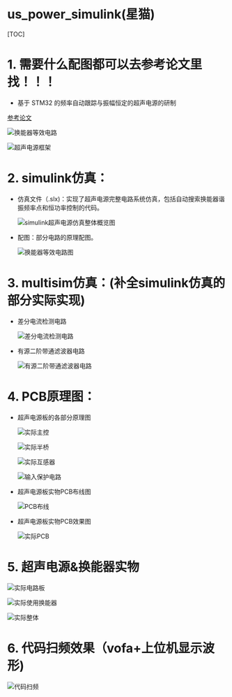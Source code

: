 # us_power_simulink(星猫)

[TOC]



# 1. 需要什么配图都可以去参考论文里找！！！

- 基于 STM32 的频率自动跟踪与振幅恒定的超声电源的研制

 [参考论文](https://github.com/cdh66666/us_power_simulink/blob/main/%E5%8F%82%E8%80%83%E8%AE%BA%E6%96%87/%E5%9F%BA%E4%BA%8ESTM32%E7%9A%84%E9%A2%91%E7%8E%87%E8%87%AA%E5%8A%A8%E8%B7%9F...%E4%B8%8E%E6%8C%AF%E5%B9%85%E6%81%92%E5%AE%9A%E7%9A%84%E8%B6%85%E5%A3%B0%E7%94%B5%E6%BA%90%E7%9A%84%E7%A0%94%E5%88%B6_%E9%83%91%E4%BC%9F%E5%B8%85.pdf)

![换能器等效电路](https://github.com/cdh66666/us_power_simulink/blob/main/simulink%E4%BB%BF%E7%9C%9F/%E6%8D%A2%E8%83%BD%E5%99%A8%E7%AD%89%E6%95%88%E7%94%B5%E8%B7%AF.png)

![超声电源框架](https://github.com/cdh66666/us_power_simulink/blob/main/simulink%E4%BB%BF%E7%9C%9F/%E8%B6%85%E5%A3%B0%E7%94%B5%E6%BA%90%E6%9E%B6%E6%9E%84%E6%A1%86%E5%9B%BE.png)

# 2. simulink仿真：

- 仿真文件（.slx)：实现了超声电源完整电路系统仿真，包括自动搜索换能器谐振频率点和恒功率控制的代码。

  ![simulink超声电源仿真整体概览图](https://github.com/cdh66666/us_power_simulink/blob/main/simulink%E4%BB%BF%E7%9C%9F/%E4%BB%BF%E7%9C%9F%E6%95%88%E6%9E%9C%E5%9B%BE/%E8%B6%85%E5%A3%B0%E7%94%B5%E6%BA%90%E4%BB%BF%E7%9C%9F%E6%95%B4%E4%BD%93%E6%A6%82%E8%A7%88.png)

- 配图：部分电路的原理配图。

  ![换能器等效电路图](https://github.com/cdh66666/us_power_simulink/blob/main/simulink%E4%BB%BF%E7%9C%9F/%E4%BB%BF%E7%9C%9F%E6%95%88%E6%9E%9C%E5%9B%BE/%E6%8D%A2%E8%83%BD%E5%99%A8%E7%AD%89%E6%95%88%E7%94%B5%E8%B7%AF.png)


# 3. multisim仿真：(补全simulink仿真的部分实际实现)

- 差分电流检测电路

  ![差分电流检测电路](https://github.com/cdh66666/us_power_simulink/blob/main/multisim%E4%BB%BF%E7%9C%9F/%E5%B7%AE%E5%88%86%E7%94%B5%E6%B5%81%E6%A3%80%E6%B5%8B-multisim%E4%BB%BF%E7%9C%9F.png)

- 有源二阶带通滤波器电路

  ![有源二阶带通滤波器电路](https://github.com/cdh66666/us_power_simulink/blob/main/multisim%E4%BB%BF%E7%9C%9F/%E6%9C%89%E6%BA%90%E4%BA%8C%E9%98%B6%E5%B8%A6%E9%80%9A%E6%BB%A4%E6%B3%A2%E5%99%A8-multisim%E4%BB%BF%E7%9C%9F.png)


# 4. PCB原理图：

- 超声电源板的各部分原理图

  ![实际主控](https://github.com/cdh66666/us_power_simulink/blob/main/%E5%AE%9E%E7%89%A9%E9%83%A8%E5%88%86/PCB/%E5%AE%9E%E9%99%85%E4%B8%BB%E6%8E%A7%E7%94%B5%E8%B7%AF.png)

  ![实际半桥](https://github.com/cdh66666/us_power_simulink/blob/main/%E5%AE%9E%E7%89%A9%E9%83%A8%E5%88%86/PCB/%E5%AE%9E%E9%99%85%E5%8D%8A%E6%A1%A5%E9%80%86%E5%8F%98%E7%94%B5%E8%B7%AF.png)

  ![实际互感器](https://github.com/cdh66666/us_power_simulink/blob/main/%E5%AE%9E%E7%89%A9%E9%83%A8%E5%88%86/PCB/%E5%AE%9E%E9%99%85%E7%94%B5%E5%8E%8B%E7%94%B5%E6%B5%81%E4%BA%92%E6%84%9F%E5%99%A8%E9%9A%94%E7%A6%BB%E6%A3%80%E6%B5%8B%E7%94%B5%E8%B7%AF.png)

  ![输入保护电路](https://github.com/cdh66666/us_power_simulink/blob/main/%E5%AE%9E%E7%89%A9%E9%83%A8%E5%88%86/PCB/%E5%AE%9E%E9%99%85%E7%94%B5%E6%BA%90%E8%BE%93%E5%85%A5%E7%94%B5%E8%B7%AF-%E5%8F%8D%E6%8E%A5%26%E8%BF%87%E6%B5%81%26%E8%BF%87%E5%8E%8B%E4%BF%9D%E6%8A%A4%E7%94%B5%E8%B7%AF.png)

- 超声电源板实物PCB布线图

  ![PCB布线](https://github.com/cdh66666/us_power_simulink/blob/main/%E5%AE%9E%E7%89%A9%E9%83%A8%E5%88%86/PCB/%E5%AE%9E%E9%99%85PCB%E5%B8%83%E7%BA%BF%E5%9B%BE.png)

- 超声电源板实物PCB效果图

  ![实际PCB](https://github.com/cdh66666/us_power_simulink/blob/main/%E5%AE%9E%E7%89%A9%E9%83%A8%E5%88%86/PCB/%E5%AE%9E%E9%99%85%E7%94%B5%E8%B7%AF%E6%9D%BF.png)

# 5. 超声电源&换能器实物

![实际电路板](https://github.com/cdh66666/us_power_simulink/blob/main/%E5%AE%9E%E7%89%A9%E9%83%A8%E5%88%86/%E5%AE%9E%E9%99%85%E7%94%B5%E8%B7%AF%E6%9D%BF.jpg)

![实际使用换能器](https://github.com/cdh66666/us_power_simulink/blob/main/%E5%AE%9E%E7%89%A9%E9%83%A8%E5%88%86/%E5%AE%9E%E9%99%85%E4%BD%BF%E7%94%A8%E6%8D%A2%E8%83%BD%E5%99%A8.jpg)

![实际整体](https://github.com/cdh66666/us_power_simulink/blob/main/%E5%AE%9E%E7%89%A9%E9%83%A8%E5%88%86/%E5%AE%9E%E9%99%85%E6%B5%8B%E8%AF%95%E5%9B%BE.jpg)

# 6. 代码扫频效果（vofa+上位机显示波形)

![代码扫频](https://github.com/cdh66666/us_power_simulink/blob/main/%E5%AE%9E%E7%89%A9%E9%83%A8%E5%88%86/%E5%AE%9E%E9%99%85%E6%89%AB%E9%A2%91%E6%95%88%E6%9E%9C%E5%9B%BE.png)
